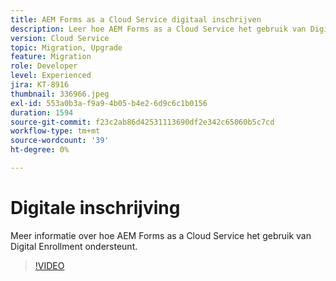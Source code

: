 ```yaml
---
title: AEM Forms as a Cloud Service digitaal inschrijven
description: Leer hoe AEM Forms as a Cloud Service het gebruik van Digital Enrollment ondersteunt.
version: Cloud Service
topic: Migration, Upgrade
feature: Migration
role: Developer
level: Experienced
jira: KT-8916
thumbnail: 336966.jpeg
exl-id: 553a0b3a-f9a9-4b05-b4e2-6d9c6c1b0156
duration: 1594
source-git-commit: f23c2ab86d42531113690df2e342c65060b5c7cd
workflow-type: tm+mt
source-wordcount: '39'
ht-degree: 0%

---
```


# Digitale inschrijving

Meer informatie over hoe AEM Forms as a Cloud Service het gebruik van Digital Enrollment ondersteunt.

>[!VIDEO](https://video.tv.adobe.com/v/336966?quality=12&learn=on)
